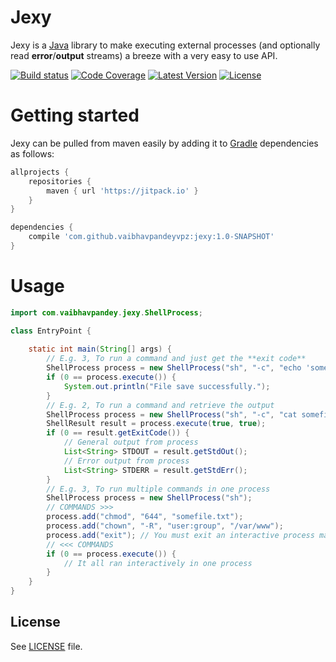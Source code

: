 # Jexy
Jexy is a [Java](https://www.java.com/en/) library to make executing external processes (and optionally read
**error**/**output** streams) a breeze with a very easy to use API.

[![Build status](https://img.shields.io/travis/vaibhavpandeyvpz/jexy.svg?style=flat-square)](https://travis-ci.org/vaibhavpandeyvpz/jexy)
[![Code Coverage](https://img.shields.io/codecov/c/github/vaibhavpandeyvpz/jexy.svg?style=flat-square)](https://codecov.io/gh/vaibhavpandeyvpz/jexy)
[![Latest Version](https://img.shields.io/github/release/vaibhavpandeyvpz/jexy.svg?style=flat-square)](https://github.com/vaibhavpandeyvpz/jexy/releases)
[![License](https://img.shields.io/badge/license-MIT-brightgreen.svg?style=flat-square)](LICENSE)

# Getting started
Jexy can be pulled from maven easily by adding it to [Gradle](https://gradle.org/) dependencies as follows:

```groovy
allprojects {
    repositories {
        maven { url 'https://jitpack.io' }
    }
}

dependencies {
    compile 'com.github.vaibhavpandeyvpz:jexy:1.0-SNAPSHOT'
}
```

# Usage
```java
import com.vaibhavpandey.jexy.ShellProcess;

class EntryPoint {
    
    static int main(String[] args) {
        // E.g. 3, To run a command and just get the **exit code**
        ShellProcess process = new ShellProcess("sh", "-c", "echo 'something' > somefile.txt");
        if (0 == process.execute()) {
            System.out.println("File save successfully.");
        }
        // E.g. 2, To run a command and retrieve the output
        ShellProcess process = new ShellProcess("sh", "-c", "cat somefile.txt");
        ShellResult result = process.execute(true, true);
        if (0 == result.getExitCode()) {
            // General output from process
            List<String> STDOUT = result.getStdOut();
            // Error output from process
            List<String> STDERR = result.getStdErr();
        }
        // E.g. 3, To run multiple commands in one process
        ShellProcess process = new ShellProcess("sh");
        // COMMANDS >>>
        process.add("chmod", "644", "somefile.txt");
        process.add("chown", "-R", "user:group", "/var/www");
        process.add("exit"); // You must exit an interactive process manually
        // <<< COMMANDS
        if (0 == process.execute()) {
            // It all ran interactively in one process
        }
    }
}
```

License
-------
See [LICENSE](LICENSE) file.
